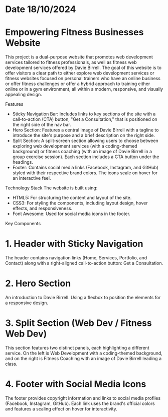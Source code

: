 
# Date 18/10/2024
# Empowering Fitness Businesses Website

This project is a dual-purpose website that promotes web development services tailored to fitness professionals, as well as fitness web development services offered by Davie Birrell. The goal of this website is to offer visitors a clear path to either explore web development services or fitness websites focused on personal trainers who have an online business or offer fitness challenges or offer a hybrid approach to training either online or in a gym environment, all within a modern, responsive, and visually appealing design.

Features

- Sticky Navigation Bar: Includes links to key sections of the site with a call-to-action (CTA) button, "Get a Consultation," that is positioned on the right side of the nav bar.
- Hero Section: Features a central image of Davie Birrell with a tagline to introduce the site's purpose and a brief description on the right side.
- Split Section: A split-screen section allowing users to choose between exploring web development services (with a coding-themed background) or fitness coaching (with an image of Davie Birrell in a group exercise session). Each section includes a CTA button under the headings.
- Footer: Contains social media links (Facebook, Instagram, and GitHub) styled with their respective brand colors. The icons scale on hover for an interactive feel.

Technology Stack
The website is built using:

- HTML5: For structuring the content and layout of the site.
- CSS3: For styling the components, including layout design, hover effects, and responsiveness.
- Font Awesome: Used for social media icons in the footer.

Key Components

# 1. Header with Sticky Navigation

The header contains navigation links (Home, Services, Portfolio, and Contact) along with a right-aligned call-to-action button: Get a Consultation.

# 2. Hero Section

An introduction to Davie Birrell. Using a flexbox to position the elements for a responsive design.

# 3. Split Section (Web Dev / Fitness Web Dev)

This section features two distinct panels, each highlighting a different service. On the left is Web Development with a coding-themed background, and on the right is Fitness Coaching with an image of Davie Birrell leading a class. 

# 4. Footer with Social Media Icons
The footer provides copyright information and links to social media profiles (Facebook, Instagram, GitHub). Each link uses the brand's official colors and features a scaling effect on hover for interactivity.